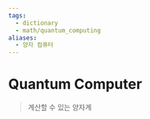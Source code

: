 ```yaml
---
tags:
  - dictionary
  - math/quantum_computing
aliases:
  - 양자 컴퓨터
---
```

# Quantum Computer
> 계산할 수 있는 양자계
